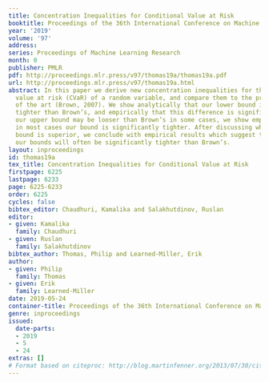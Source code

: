 ```yaml
---
title: Concentration Inequalities for Conditional Value at Risk
booktitle: Proceedings of the 36th International Conference on Machine Learning
year: '2019'
volume: '97'
address: 
series: Proceedings of Machine Learning Research
month: 0
publisher: PMLR
pdf: http://proceedings.mlr.press/v97/thomas19a/thomas19a.pdf
url: http://proceedings.mlr.press/v97/thomas19a.html
abstract: In this paper we derive new concentration inequalities for the conditional
  value at risk (CVaR) of a random variable, and compare them to the previous state
  of the art (Brown, 2007). We show analytically that our lower bound is strictly
  tighter than Brown’s, and empirically that this difference is significant. While
  our upper bound may be looser than Brown’s in some cases, we show empirically that
  in most cases our bound is significantly tighter. After discussing when each upper
  bound is superior, we conclude with empirical results which suggest that both of
  our bounds will often be significantly tighter than Brown’s.
layout: inproceedings
id: thomas19a
tex_title: Concentration Inequalities for Conditional Value at Risk
firstpage: 6225
lastpage: 6233
page: 6225-6233
order: 6225
cycles: false
bibtex_editor: Chaudhuri, Kamalika and Salakhutdinov, Ruslan
editor:
- given: Kamalika
  family: Chaudhuri
- given: Ruslan
  family: Salakhutdinov
bibtex_author: Thomas, Philip and Learned-Miller, Erik
author:
- given: Philip
  family: Thomas
- given: Erik
  family: Learned-Miller
date: 2019-05-24
container-title: Proceedings of the 36th International Conference on Machine Learning
genre: inproceedings
issued:
  date-parts:
  - 2019
  - 5
  - 24
extras: []
# Format based on citeproc: http://blog.martinfenner.org/2013/07/30/citeproc-yaml-for-bibliographies/
---
```

